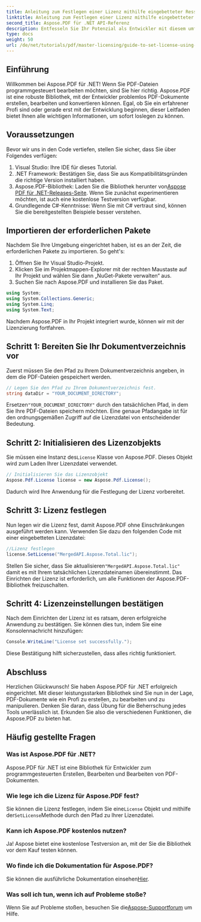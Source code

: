 ```yaml
---
title: Anleitung zum Festlegen einer Lizenz mithilfe eingebetteter Ressourcen
linktitle: Anleitung zum Festlegen einer Lizenz mithilfe eingebetteter Ressourcen
second_title: Aspose.PDF für .NET API-Referenz
description: Entfesseln Sie Ihr Potenzial als Entwickler mit diesem umfassenden Leitfaden zu Aspose.PDF für .NET. Erfahren Sie, wie Sie mühelos programmgesteuert PDF-Dokumente erstellen, bearbeiten und bearbeiten. Dieses Tutorial behandelt Voraussetzungen und Schritt-für-Schritt-Anleitungen.
type: docs
weight: 50
url: /de/net/tutorials/pdf/master-licensing/guide-to-set-license-using-embedded-resource/
---
```

## Einführung

Willkommen bei Aspose.PDF für .NET! Wenn Sie PDF-Dateien programmgesteuert bearbeiten möchten, sind Sie hier richtig. Aspose.PDF ist eine robuste Bibliothek, mit der Entwickler problemlos PDF-Dokumente erstellen, bearbeiten und konvertieren können. Egal, ob Sie ein erfahrener Profi sind oder gerade erst mit der Entwicklung beginnen, dieser Leitfaden bietet Ihnen alle wichtigen Informationen, um sofort loslegen zu können.

## Voraussetzungen

Bevor wir uns in den Code vertiefen, stellen Sie sicher, dass Sie über Folgendes verfügen:

1. Visual Studio: Ihre IDE für dieses Tutorial.
2. .NET Framework: Bestätigen Sie, dass Sie aus Kompatibilitätsgründen die richtige Version installiert haben.
3.  Aspose.PDF-Bibliothek: Laden Sie die Bibliothek herunter von[Aspose PDF für .NET-Releases-Seite](https://releases.aspose.com/pdf/net/). Wenn Sie zunächst experimentieren möchten, ist auch eine kostenlose Testversion verfügbar.
4. Grundlegende C#-Kenntnisse: Wenn Sie mit C# vertraut sind, können Sie die bereitgestellten Beispiele besser verstehen.

## Importieren der erforderlichen Pakete

Nachdem Sie Ihre Umgebung eingerichtet haben, ist es an der Zeit, die erforderlichen Pakete zu importieren. So geht's:

1. Öffnen Sie Ihr Visual Studio-Projekt.
2. Klicken Sie im Projektmappen-Explorer mit der rechten Maustaste auf Ihr Projekt und wählen Sie dann „NuGet-Pakete verwalten“ aus.
3. Suchen Sie nach Aspose.PDF und installieren Sie das Paket.

```csharp
using System;
using System.Collections.Generic;
using System.Linq;
using System.Text;
```

Nachdem Aspose.PDF in Ihr Projekt integriert wurde, können wir mit der Lizenzierung fortfahren.

## Schritt 1: Bereiten Sie Ihr Dokumentverzeichnis vor

Zuerst müssen Sie den Pfad zu Ihrem Dokumentverzeichnis angeben, in dem die PDF-Dateien gespeichert werden.

```csharp
// Legen Sie den Pfad zu Ihrem Dokumentverzeichnis fest.
string dataDir = "YOUR_DOCUMENT_DIRECTORY";
```

 Ersetzen`"YOUR_DOCUMENT_DIRECTORY"` durch den tatsächlichen Pfad, in dem Sie Ihre PDF-Dateien speichern möchten. Eine genaue Pfadangabe ist für den ordnungsgemäßen Zugriff auf die Lizenzdatei von entscheidender Bedeutung.

## Schritt 2: Initialisieren des Lizenzobjekts

 Sie müssen eine Instanz des`License` Klasse von Aspose.PDF. Dieses Objekt wird zum Laden Ihrer Lizenzdatei verwendet.

```csharp
// Initialisieren Sie das Lizenzobjekt
Aspose.Pdf.License license = new Aspose.Pdf.License();
```

Dadurch wird Ihre Anwendung für die Festlegung der Lizenz vorbereitet.

## Schritt 3: Lizenz festlegen

Nun legen wir die Lizenz fest, damit Aspose.PDF ohne Einschränkungen ausgeführt werden kann. Verwenden Sie dazu den folgenden Code mit einer eingebetteten Lizenzdatei:

```csharp
//Lizenz festlegen
license.SetLicense("MergedAPI.Aspose.Total.lic");
```

 Stellen Sie sicher, dass Sie aktualisieren`"MergedAPI.Aspose.Total.lic"` damit es mit Ihrem tatsächlichen Lizenzdateinamen übereinstimmt. Das Einrichten der Lizenz ist erforderlich, um alle Funktionen der Aspose.PDF-Bibliothek freizuschalten.

## Schritt 4: Lizenzeinstellungen bestätigen

Nach dem Einrichten der Lizenz ist es ratsam, deren erfolgreiche Anwendung zu bestätigen. Sie können dies tun, indem Sie eine Konsolennachricht hinzufügen:

```csharp
Console.WriteLine("License set successfully.");
```

Diese Bestätigung hilft sicherzustellen, dass alles richtig funktioniert.

## Abschluss

Herzlichen Glückwunsch! Sie haben Aspose.PDF für .NET erfolgreich eingerichtet. Mit dieser leistungsstarken Bibliothek sind Sie nun in der Lage, PDF-Dokumente wie ein Profi zu erstellen, zu bearbeiten und zu manipulieren. Denken Sie daran, dass Übung für die Beherrschung jedes Tools unerlässlich ist. Erkunden Sie also die verschiedenen Funktionen, die Aspose.PDF zu bieten hat.

## Häufig gestellte Fragen

### Was ist Aspose.PDF für .NET?
Aspose.PDF für .NET ist eine Bibliothek für Entwickler zum programmgesteuerten Erstellen, Bearbeiten und Bearbeiten von PDF-Dokumenten.

### Wie lege ich die Lizenz für Aspose.PDF fest?
 Sie können die Lizenz festlegen, indem Sie eine`License` Objekt und mithilfe der`SetLicense`Methode durch den Pfad zu Ihrer Lizenzdatei.

### Kann ich Aspose.PDF kostenlos nutzen?
Ja! Aspose bietet eine kostenlose Testversion an, mit der Sie die Bibliothek vor dem Kauf testen können.

### Wo finde ich die Dokumentation für Aspose.PDF?
 Sie können die ausführliche Dokumentation einsehen[Hier](https://reference.aspose.com/pdf/net/).

### Was soll ich tun, wenn ich auf Probleme stoße?
 Wenn Sie auf Probleme stoßen, besuchen Sie die[Aspose-Supportforum](https://forum.aspose.com/c/pdf/10) um Hilfe.
